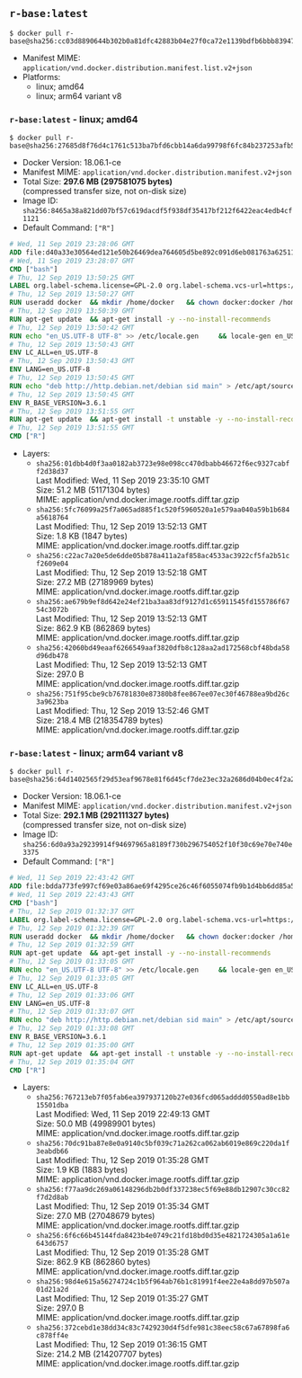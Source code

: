## `r-base:latest`

```console
$ docker pull r-base@sha256:cc03d8890644b302b0a81dfc42883b04e27f0ca72e1139bdfb6bbb8394759de1
```

-	Manifest MIME: `application/vnd.docker.distribution.manifest.list.v2+json`
-	Platforms:
	-	linux; amd64
	-	linux; arm64 variant v8

### `r-base:latest` - linux; amd64

```console
$ docker pull r-base@sha256:27685d8f76d4c1761c513ba7bfd6cbb14a6da99798f6fc84b237253afb5dfdf6
```

-	Docker Version: 18.06.1-ce
-	Manifest MIME: `application/vnd.docker.distribution.manifest.v2+json`
-	Total Size: **297.6 MB (297581075 bytes)**  
	(compressed transfer size, not on-disk size)
-	Image ID: `sha256:8465a38a821dd07bf57c619dacdf5f938df35417bf212f6422eac4edb4cf1121`
-	Default Command: `["R"]`

```dockerfile
# Wed, 11 Sep 2019 23:28:06 GMT
ADD file:d40a33e30564ed121e50b26469dea764605d5be892c091d6eb081763a625114a in / 
# Wed, 11 Sep 2019 23:28:07 GMT
CMD ["bash"]
# Thu, 12 Sep 2019 13:50:25 GMT
LABEL org.label-schema.license=GPL-2.0 org.label-schema.vcs-url=https://github.com/rocker-org/r-base org.label-schema.vendor=Rocker Project maintainer=Dirk Eddelbuettel <edd@debian.org>
# Thu, 12 Sep 2019 13:50:27 GMT
RUN useradd docker 	&& mkdir /home/docker 	&& chown docker:docker /home/docker 	&& addgroup docker staff
# Thu, 12 Sep 2019 13:50:39 GMT
RUN apt-get update 	&& apt-get install -y --no-install-recommends 		ed 		less 		locales 		vim-tiny 		wget 		ca-certificates 		fonts-texgyre 	&& rm -rf /var/lib/apt/lists/*
# Thu, 12 Sep 2019 13:50:42 GMT
RUN echo "en_US.UTF-8 UTF-8" >> /etc/locale.gen 	&& locale-gen en_US.utf8 	&& /usr/sbin/update-locale LANG=en_US.UTF-8
# Thu, 12 Sep 2019 13:50:43 GMT
ENV LC_ALL=en_US.UTF-8
# Thu, 12 Sep 2019 13:50:43 GMT
ENV LANG=en_US.UTF-8
# Thu, 12 Sep 2019 13:50:45 GMT
RUN echo "deb http://http.debian.net/debian sid main" > /etc/apt/sources.list.d/debian-unstable.list         && echo 'APT::Default-Release "testing";' > /etc/apt/apt.conf.d/default
# Thu, 12 Sep 2019 13:50:45 GMT
ENV R_BASE_VERSION=3.6.1
# Thu, 12 Sep 2019 13:51:55 GMT
RUN apt-get update 	&& apt-get install -t unstable -y --no-install-recommends 		littler                 r-cran-littler 		r-base=${R_BASE_VERSION}-* 		r-base-dev=${R_BASE_VERSION}-* 		r-recommended=${R_BASE_VERSION}-* 	&& ln -s /usr/lib/R/site-library/littler/examples/install.r /usr/local/bin/install.r 	&& ln -s /usr/lib/R/site-library/littler/examples/install2.r /usr/local/bin/install2.r 	&& ln -s /usr/lib/R/site-library/littler/examples/installGithub.r /usr/local/bin/installGithub.r 	&& ln -s /usr/lib/R/site-library/littler/examples/testInstalled.r /usr/local/bin/testInstalled.r 	&& install.r docopt 	&& rm -rf /tmp/downloaded_packages/ /tmp/*.rds 	&& rm -rf /var/lib/apt/lists/*
# Thu, 12 Sep 2019 13:51:55 GMT
CMD ["R"]
```

-	Layers:
	-	`sha256:01dbb4d0f3aa0182ab3723e98e098cc470dbabb46672f6ec9327cabff2d38d37`  
		Last Modified: Wed, 11 Sep 2019 23:35:10 GMT  
		Size: 51.2 MB (51171304 bytes)  
		MIME: application/vnd.docker.image.rootfs.diff.tar.gzip
	-	`sha256:5fc76099a25f7a065ad885f1c520f5960520a1e579aa040a59b1b684a5618764`  
		Last Modified: Thu, 12 Sep 2019 13:52:13 GMT  
		Size: 1.8 KB (1847 bytes)  
		MIME: application/vnd.docker.image.rootfs.diff.tar.gzip
	-	`sha256:c22ac7a20e5de6dde05b878a411a2af858ac4533ac3922cf5fa2b51cf2609e04`  
		Last Modified: Thu, 12 Sep 2019 13:52:18 GMT  
		Size: 27.2 MB (27189969 bytes)  
		MIME: application/vnd.docker.image.rootfs.diff.tar.gzip
	-	`sha256:ae679b9ef8d642e24ef21ba3aa83df9127d1c65911545fd155786f6754c3072b`  
		Last Modified: Thu, 12 Sep 2019 13:52:13 GMT  
		Size: 862.9 KB (862869 bytes)  
		MIME: application/vnd.docker.image.rootfs.diff.tar.gzip
	-	`sha256:42060bd49eaaf6266549aaf3820dfb8c128aa2ad172568cbf48bda58d96db478`  
		Last Modified: Thu, 12 Sep 2019 13:52:13 GMT  
		Size: 297.0 B  
		MIME: application/vnd.docker.image.rootfs.diff.tar.gzip
	-	`sha256:751f95cbe9cb76781830e87380b8fee867ee07ec30f46788ea9bd26c3a9623ba`  
		Last Modified: Thu, 12 Sep 2019 13:52:46 GMT  
		Size: 218.4 MB (218354789 bytes)  
		MIME: application/vnd.docker.image.rootfs.diff.tar.gzip

### `r-base:latest` - linux; arm64 variant v8

```console
$ docker pull r-base@sha256:64d1402565f29d53eaf9678e81f6d45cf7de23ec32a2686d04b0ec4f2a200059
```

-	Docker Version: 18.06.1-ce
-	Manifest MIME: `application/vnd.docker.distribution.manifest.v2+json`
-	Total Size: **292.1 MB (292111327 bytes)**  
	(compressed transfer size, not on-disk size)
-	Image ID: `sha256:6d0a93a29239914f94697965a8189f730b296754052f10f30c69e70e740e3375`
-	Default Command: `["R"]`

```dockerfile
# Wed, 11 Sep 2019 22:43:42 GMT
ADD file:bdda773fe997cf69e03a86ae69f4295ce26c46f6055074fb9b1d4bb6dd85a58f in / 
# Wed, 11 Sep 2019 22:43:43 GMT
CMD ["bash"]
# Thu, 12 Sep 2019 01:32:37 GMT
LABEL org.label-schema.license=GPL-2.0 org.label-schema.vcs-url=https://github.com/rocker-org/r-base org.label-schema.vendor=Rocker Project maintainer=Dirk Eddelbuettel <edd@debian.org>
# Thu, 12 Sep 2019 01:32:39 GMT
RUN useradd docker 	&& mkdir /home/docker 	&& chown docker:docker /home/docker 	&& addgroup docker staff
# Thu, 12 Sep 2019 01:32:59 GMT
RUN apt-get update 	&& apt-get install -y --no-install-recommends 		ed 		less 		locales 		vim-tiny 		wget 		ca-certificates 		fonts-texgyre 	&& rm -rf /var/lib/apt/lists/*
# Thu, 12 Sep 2019 01:33:05 GMT
RUN echo "en_US.UTF-8 UTF-8" >> /etc/locale.gen 	&& locale-gen en_US.utf8 	&& /usr/sbin/update-locale LANG=en_US.UTF-8
# Thu, 12 Sep 2019 01:33:05 GMT
ENV LC_ALL=en_US.UTF-8
# Thu, 12 Sep 2019 01:33:06 GMT
ENV LANG=en_US.UTF-8
# Thu, 12 Sep 2019 01:33:07 GMT
RUN echo "deb http://http.debian.net/debian sid main" > /etc/apt/sources.list.d/debian-unstable.list         && echo 'APT::Default-Release "testing";' > /etc/apt/apt.conf.d/default
# Thu, 12 Sep 2019 01:33:08 GMT
ENV R_BASE_VERSION=3.6.1
# Thu, 12 Sep 2019 01:35:00 GMT
RUN apt-get update 	&& apt-get install -t unstable -y --no-install-recommends 		littler                 r-cran-littler 		r-base=${R_BASE_VERSION}-* 		r-base-dev=${R_BASE_VERSION}-* 		r-recommended=${R_BASE_VERSION}-* 	&& ln -s /usr/lib/R/site-library/littler/examples/install.r /usr/local/bin/install.r 	&& ln -s /usr/lib/R/site-library/littler/examples/install2.r /usr/local/bin/install2.r 	&& ln -s /usr/lib/R/site-library/littler/examples/installGithub.r /usr/local/bin/installGithub.r 	&& ln -s /usr/lib/R/site-library/littler/examples/testInstalled.r /usr/local/bin/testInstalled.r 	&& install.r docopt 	&& rm -rf /tmp/downloaded_packages/ /tmp/*.rds 	&& rm -rf /var/lib/apt/lists/*
# Thu, 12 Sep 2019 01:35:04 GMT
CMD ["R"]
```

-	Layers:
	-	`sha256:767213eb7f05fab6ea397937120b27e036fcd065adddd0550ad8e1bb15501dba`  
		Last Modified: Wed, 11 Sep 2019 22:49:13 GMT  
		Size: 50.0 MB (49989901 bytes)  
		MIME: application/vnd.docker.image.rootfs.diff.tar.gzip
	-	`sha256:70dc91ba87e8e0a9140c5bf039c71a262ca062ab6019e869c220da1f3eabdb66`  
		Last Modified: Thu, 12 Sep 2019 01:35:28 GMT  
		Size: 1.9 KB (1883 bytes)  
		MIME: application/vnd.docker.image.rootfs.diff.tar.gzip
	-	`sha256:f77aa9dc269a06148296db2b0df337238ec5f69e88db12907c30cc82f7d2d8ab`  
		Last Modified: Thu, 12 Sep 2019 01:35:34 GMT  
		Size: 27.0 MB (27048679 bytes)  
		MIME: application/vnd.docker.image.rootfs.diff.tar.gzip
	-	`sha256:6f6c66b45144fda8423b4e0749c21fd18bd0d35e4821724305a1a61e643d6757`  
		Last Modified: Thu, 12 Sep 2019 01:35:28 GMT  
		Size: 862.9 KB (862860 bytes)  
		MIME: application/vnd.docker.image.rootfs.diff.tar.gzip
	-	`sha256:98d4e615a56274724c1b5f964ab76b1c81991f4ee22e4a8dd97b507a01d21a2d`  
		Last Modified: Thu, 12 Sep 2019 01:35:27 GMT  
		Size: 297.0 B  
		MIME: application/vnd.docker.image.rootfs.diff.tar.gzip
	-	`sha256:372cebd1e38dd34c83c7429230d4f5dfe981c38eec58c67a67898fa6c878ff4e`  
		Last Modified: Thu, 12 Sep 2019 01:36:15 GMT  
		Size: 214.2 MB (214207707 bytes)  
		MIME: application/vnd.docker.image.rootfs.diff.tar.gzip
